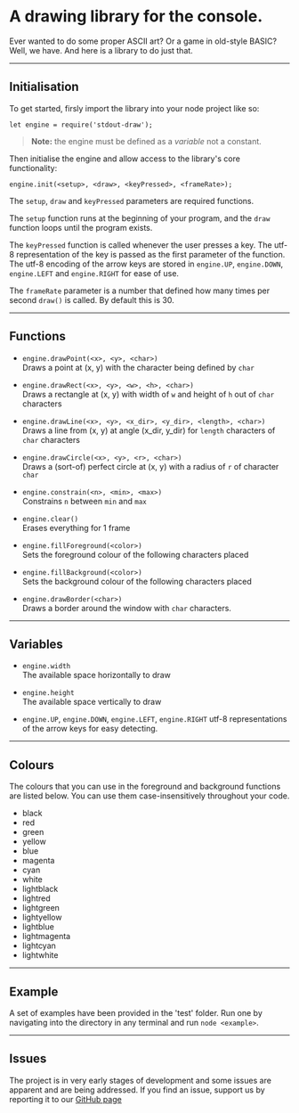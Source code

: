 # A drawing library for the console.

Ever wanted to do some proper ASCII art? Or a game in old-style BASIC?
Well, we have. And here is a library to do just that.

---
## Initialisation

To get started, firsly import the library into your node project like so:

`let engine = require('stdout-draw');`
>**Note:** the engine must be defined as a *variable* not a constant.

Then initialise the engine and allow access to the library's core functionality:

`engine.init(<setup>, <draw>, <keyPressed>, <frameRate>);`

The `setup`, `draw` and `keyPressed` parameters are required functions. 

The `setup` function runs at the beginning of your program, and the `draw` function loops until the program exists. 

The `keyPressed` function is called whenever the user presses a key. The utf-8 representation of the key is passed as the first parameter of the function. The utf-8 encoding of the arrow keys are stored in `engine.UP`, `engine.DOWN`, `engine.LEFT` and `engine.RIGHT` for ease of use.

The `frameRate` parameter is a number that defined how many times per second `draw()` is called. By default this is 30.

---
## Functions

* `engine.drawPoint(<x>, <y>, <char>)`  
   Draws a point at (x, y) with the character being defined by `char`

* `engine.drawRect(<x>, <y>, <w>, <h>, <char>)`  
   Draws a rectangle at (x, y) with width of `w` and height of `h` out of `char` characters

* `engine.drawLine(<x>, <y>, <x_dir>, <y_dir>, <length>, <char>)`  
   Draws a line from (x, y) at angle (x_dir, y_dir) for `length` characters of `char` characters

* `engine.drawCircle(<x>, <y>, <r>, <char>)`  
    Draws a (sort-of) perfect circle at (x, y) with a radius of `r` of character `char`

* `engine.constrain(<n>, <min>, <max>)`  
   Constrains `n` between `min` and `max`

* `engine.clear()`  
    Erases everything for 1 frame

* `engine.fillForeground(<color>)`  
    Sets the foreground colour of the following characters placed

* `engine.fillBackground(<color>)`  
    Sets the background colour of the following characters placed
    
* `engine.drawBorder(<char>)`  
    Draws a border around the window with `char` characters.

---
## Variables

* `engine.width`  
    The available space horizontally to draw

* `engine.height`  
    The available space vertically to draw
    
* `engine.UP`, `engine.DOWN`, `engine.LEFT`, `engine.RIGHT`
    utf-8 representations of the arrow keys for easy detecting.

---
## Colours
The colours that you can use in the foreground and background functions are listed below. You can use them case-insensitively throughout your code.

* black
* red
* green
* yellow
* blue
* magenta
* cyan
* white
* lightblack
* lightred
* lightgreen
* lightyellow
* lightblue
* lightmagenta
* lightcyan
* lightwhite

---
## Example
A set of examples have been provided in the 'test' folder. Run one by navigating into the directory in any terminal and run `node <example>`. 

---
## Issues
The project is in very early stages of development and some issues are apparent and are being addressed. If you find an issue, support us by reporting it to our [GitHub page](https://github.com/kraken22/stdout-rendering/issues)
